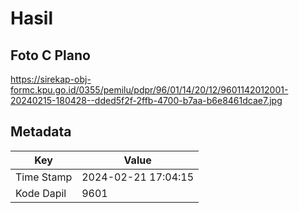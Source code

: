 # Hasil

## Foto C Plano

https://sirekap-obj-formc.kpu.go.id/0355/pemilu/pdpr/96/01/14/20/12/9601142012001-20240215-180428--dded5f2f-2ffb-4700-b7aa-b6e8461dcae7.jpg


## Metadata

| Key        | Value               |
| ---------- | ------------------- |
| Time Stamp | 2024-02-21 17:04:15 |
| Kode Dapil | 9601                |



